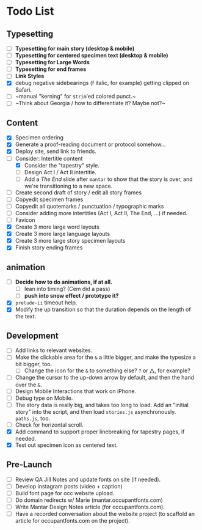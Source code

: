 # Todo List

## Typesetting

- [ ] **Typesetting for main story (desktop & mobile)**
- [ ] **Typesetting for centered specimen text (desktop & mobile)**
- [ ] **Typesetting for Large Words**
- [ ] **Typesetting for end frames**
- [ ] **Link Styles**
- [x] debug negative sidebearings (f italic, for example) getting clipped on Safari.
- [ ] ~manual "kerning" for `$trim`'ed colored punct.~
- [ ] ~Think about Georgia / how to differentiate it? Maybe not?~

## Content

- [x] Specimen ordering
- [x] Generate a proof-reading document or protocol somehow...
- [x] Deploy site, send link to friends.
- [ ] Consider: Intertitle content
  - [x] Consider the "tapestry" style.
  - [ ] Design Act I / Act II intertitle.
  - [ ] Add a *The End* slide after `mantar` to show that the story is over, and we're transitioning to a new space.
- [ ] Create second draft of story / edit all story frames
- [ ] Copyedit specimen frames
- [ ] Copyedit all quotemarks / punctuation / typographic marks
- [ ] Consider adding more intertitles (Act I, Act II, The End, ...) if needed.
- [ ] Favicon
- [x] Create 3 more large word layouts
- [x] Create 3 more large language layouts
- [x] Create 3 more large story specimen layouts
- [x] Finish story ending frames

## animation

- [ ] **Decide how to do animations, if at all.**
  - [ ] lean into timing? (Cem did a pass)
  - [ ] **push into snow effect / prototype it?**
- [x] `prelude-ii` timeout help.
- [x] Modify the up transition so that the duration depends on the length of the text.

## Development

- [ ] Add links to relevant websites.
- [ ] Make the clickable area for the `&` a little bigger, and make the typesize a bit bigger, too.
  - [ ] Change the icon for the `&` to something else? `?` or `⁂`, for example?
- [ ] Change the cursor to the up-down arrow by default, and then the hand over the `&`.
- [ ] Design Mobile Interactions that work on iPhone.
- [ ] Debug type on Mobile.
- [ ] The story data is really big, and takes too long to load. Add an "initial story" into the script, and then load `stories.js` asynchronously. `paths.js`, too.
- [ ] Check for horizontal scroll.
- [x] Add command to support proper linebreaking for tapestry pages, if needed.
- [x] Test out specimen icon as centered text.

## Pre-Launch

- [ ] Review QA Jill Notes and update fonts on site (if needed).
- [ ] Develop instagram posts (video + caption)
- [ ] Build font page for occ website upload.
- [ ] Do domain redirects w/ Marie (mantar.occupantfonts.com)
- [ ] Write Mantar Design Notes article (for occupantfonts.com).
- [ ] Have a recorded conversation about the website project (to scaffold an article for occupantfonts.com on the project).
